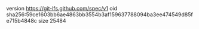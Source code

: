 version https://git-lfs.github.com/spec/v1
oid sha256:59ce1603bb6ae4863bb3554b3af159637788094ba3ee474549d85fe715b4848c
size 25484
